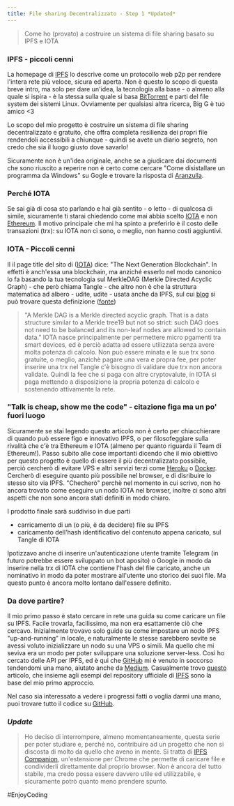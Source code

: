 ```yaml
---
title: File sharing Decentralizzato - Step 1 *Updated*
---
```

> Come ho (provato) a costruire un sistema di file sharing basato su IPFS e IOTA

### IPFS - piccoli cenni
La homepage di [IPFS](https://ipfs.io/) lo descrive come un protocollo web p2p per rendere l'intera rete più veloce, sicura ed aperta.
Non è questo lo scopo di questa breve intro, ma solo per dare un'idea, la tecnologia alla base - o almeno alla quale si ispira - è la stessa sulla quale si basa [BitTorrent](http://www.bittorrent.com) e parti del file system dei sistemi Linux.
Ovviamente per qualsiasi altra ricerca, Big G è tuo amico <3

Lo scopo del mio progetto è costruire un sistema di file sharing decentralizzato e gratuito, che offra completa resilienza dei propri file rendendoli accessibili a chiunque - quindi se avete un diario segreto, non credo che sia il luogo giusto dove savarlo!

Sicuramente non è un'idea originale, anche se a giudicare dai documenti che sono riuscito a reperire non è certo come cercare "Come disistallare un programma da Windows" su Gogle e trovare la risposta di [Aranzulla](https://www.aranzulla.it/).

### Perché IOTA
Se sai già di cosa sto parlando e hai già sentito - o letto - di qualcosa di simile, sicuramente ti starai chiedendo come mai abbia scelto [IOTA](https://iota.org/) e non [Ethereum](https://www.ethereum.org/).
Il motivo principale che mi ha spinto a preferirlo è il costo delle transazioni (trx): su IOTA non ci sono, o meglio, non hanno costi aggiuntivi.

### IOTA - Piccoli cenni
Il il page title del sito di ([IOTA](https://iota.org/)) dice: "The Next Generation Blockchain". 
In effetti è anch'essa una blockchain, ma anziché esserlo nel modo canonico lo fa basando la tua tecnologia sul MerkleDAG (Merkle Directed Acyclic Graph) - che però chiama Tangle - che altro non è che la struttura matematica ad albero - udite, udite - usata anche da IPFS, sul cui [blog](https://discuss.ipfs.io/) si può trovare questa definizione ([fonte](https://discuss.ipfs.io/t/what-is-a-merkle-dag/386))
>"A Merkle DAG is a Merkle directed acyclic graph. That is a data structure similar to a Merkle tree19 but not so strict: 
>such DAG does not need to be balanced and its non-leaf nodes are allowed to contain data."
IOTA nasce principalmente per permettere micro pgamenti tra smart devices, ed è perciò adatta ad essere utilizzata senza avere molta potenza di calcolo. Non può essere minata e le sue trx sono gratuite, o meglio, anzichè pagare una vera e propra fee, per poter inserire una trx nel Tangle c'è bisogno di validare due trx non ancora validate. Quindi la fee che si paga con altre cryptovalute, in IOTA si paga mettendo a disposizione la propria potenza di calcolo e sostenendo attivamente la rete.


### "Talk is cheap, show me the code" - citazione figa ma un po' fuori luogo
Sicuramente se stai legendo questo articolo non è certo per chiacchierare di quando può essere figo e innovativo IPFS, o per filosofeggiare sulla rivalità che c'è tra Ethereum e IOTA (almeno per quanto riguarda il Team di Ethereum!).
Passo subito alle cose importanti dicendo che il mio obiettivo per questo progetto è quello di essere il più decentralizzato possibile,
perciò cercherò di evitare VPS e altri servizi terzi come [Heroku](https://www.heroku.com/) o [Docker](https://www.docker.com/).
Cercherò di eseguire quanto più possibile nel browser, e di disribuire lo stesso sito via IPFS.
"Checherò" perchè nel momento in cui scrivo, non ho ancora trovato come eseguire un nodo IOTA nel browser, inoltre ci sono altri aspetti che non sono ancora stati definiti in modo chiaro.

I prodotto finale sarà suddiviso in due parti
- carricamento di un (o più, è da decidere) file su IPFS
- caricamento dell'hash identificativo del contenuto appena caricato, sul Tangle di IOTA

Ipotizzavo anche di inserire un'autenticazione utente tramite Telegram (in futuro potrebbe essere sviluppato un bot aposito) o Google in modo da inserire nella trx di IOTA che contiene l'hash del file caricato, anche un nominativo in modo da poter mostrare all'utente uno storico dei suoi file. Ma questo punto è ancora molto lontano dall'essere definito.

### Da dove partire?
Il mio primo passo è stato cercare in rete una guida su come caricare un file su IPFS. Facile trovarla, facilissimo, ma non era esattamente ciò che cercavo. Inizialmente trovavo solo guide su come impostare un nodo IPFS "up-and-running" in locale, e naturalmente le stesse sarebbero sevite se avessi voluto inizializzare un nodo su una VPS o simili. Ma quello che mi seviva era un modo per poter sviluppare una soluzione server-less.
Così ho cercato delle API per IPFS, ed è qui che [GitHub](https://github.com/) mi è venuto in soccorso tendendomi una mano, aiutato anche da [Medium](https://medium.com/).
Casualmente trovo [questo](https://medium.com/@angellopozo/uploading-an-image-to-ipfs-e1f65f039da4) articolo, che insieme agli esempi del repository ufficiale di [IPFS](https://github.com/ipfs) sono la base del mio primo approccio.

> 

Nel caso sia interessato a vedere i progressi fatti o voglia darmi una mano,
puoi trovare tutto il codice su [GitHub](https://github.com/DiegoAngelino/DecentralizedFileSharing).

### *Update*
>Ho deciso di interrompere, almeno momentaneamente, questa serie per poter studiare e, perché no, contribuire ad un progetto che non si discosta di molto da quello che aveno in mente.
>Si tratta di [IPFS Companion](https://goo.gl/sb4v7J), un'estensione per Chrome che permette di caricare file e condividerli direttamente dal proprio browser. Non è ancora del tutto stabile, ma credo possa essere davvero utile ed utilizzabile, e sicuramente potrò quanto meno prendere spunto.

#EnjoyCoding
<br/>
